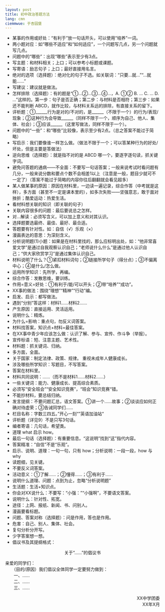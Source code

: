 ```yaml
---
layout: post
title: 初中政治答题方法
lang: cmn
ciemmwue: 于杏园堡
---
```


+ 某事的作用或好处：“有利于”放一句话开头，可以使用“培养”一词。
+ 两小题对应：如“哪些不适应”和“如何适应”，一个问题写几点，另一个问题就写几点。
+ 问题中的“哪些”：出现“哪些”表示至少有3点。<!--more-->
+ 写主题：和材料相关；上口；可以参考小标题或课题。
+ 写寄语：励志句子；上口；最好直接用名言。
+ 绝对的选项（选择题）：绝对化的句子不选。如关联词：“只要…就…”“…就能……”
+ 写建议：建议就是做法。
+ 怎样排除（选择题）：有的题是“①…②…③…④…，A. ①② B. … C. … D. …”这样的。第一步：句子是否正确；第二步：与材料是否相符；第三步：如果还不能判断 ABCD，就作比较，与材料关系远的排除，有直接关系的留下。
+ 评析题：①______行为是对的/不对的，是______（不限于一个）的行为/表现/现象；②这种行为会导致______（同样不限于一个，顺序为自己、他人、集体、社会）；③应该______（这里写做法，同样不限于一个）。
+ 问题中的“一些”：和“哪些”比较像，表示至少有2点。（总之答案不能过于简略）
+ 写启示：我们要像谁一样怎么做。（做法不限于一个；可以答某种行为的好处/坏处，但是主要是答做法）
+ 逆向思维（选择题）：就是指不对的是 ABCD 哪一个，要逐字逐句读，抓关键字词。
+ 避免问答题的通病——不全面：不要写一句话答案；一般来说考试时看问题有几分，一般来说分数和要点个数不会相差1以上（注意是一般，题目少就可不一定了）（答案不能过于简略的内容你往后翻翻就会看见超多）
+  某人做某事的原因：原因在材料里，一边读一遍记录，综合作答（中考就是这样），多方面（甚至不一定是课本里的），如多次失败——坚强意志，敢于面对挫折；酷爱运动：热爱生活。
+ 看材料想关联的知识（即关联的句子）
+ 关联内容很多的问题：最后要说总之怎样。
+ 对…解读：必须写含义，可以加上意义和对其认识。
+ 选择题要选最终、最佳、最好、最合适。
+ 答题要有针对性。如：自信（√）乐观（×）
+ 漫画表达的意思：为深刻含义。
+ 分析说明题(1)小题：如果是在材料里找的，那么应标明出处，如：“他非常喜爱文学”是通过自我观察认识自己；“老师说什么什么”是通过他人认识自己；“供大家欣赏学习”是通过集体认识自己。
+ 材料说明了什么？①紧扣材料词句；②链接所学句子（得分点）；③不偏离中心；④是什么/怎么做。
+ 运用所学知识：先所学，再编。
+ 综合作答：发散思维，要训练。
+ 作用=意义=好处：①有利于/能/可以开头；②带“培养”“成功”。
+  XX事的做法：围绕“理想”“精神”“行动”编。
+ 启发、启示：都写做法。
+ 遇到“分别”答这样：材料1……材料2……
+ 产生原因：直接运用、灵活运用。
+ 说明什么：精炼。
+ 为什么=影响：重点句，勿反义词答案。
+ 材料找答案，知识点+材料=最佳答案。
+ 在XX事中青少年应该怎么做：认识了解、参与、宣传、作斗争（举报）。
+ 宣传标语：短、注意主题、艺术性。
+ 材料题：抓关键词、归纳。
+ 多方面，全面。
+ 关于国家：制定法律、政策、规律。 重视未成年人健康成长。
+ 涉及哪些所学知识：写题目，不写答案。
+ 答案在材料里。
+ 材料共同说明：……（而不是材料1……材料2……）
+ 一些关键词：能力、健康成长、提高综合素质。
+ 必须写“安全班会”“安全知识竞赛”，“班会”知识竞赛“错。
+ 不能抄材料，要总结归纳。
+ 发言提纲：不要问题汇总，语文答案。①讲一个……故事；②谈谈应如何正确对待虚荣；③告诫同学们……
+ 栏目名称：字数三四五。”开心一刻“”英语加油站“
+ 评析题（详见9）不是只写3句话。
+ 编者寄语：几句话，希望类。
+ 道理 what 启示 how。
+ 最后一句话（选择题）：有重要信息。“这说明”找到“这”指代内容。
+ 答案精准：“自信”不是“乐观”。
+ 启示、说明、道理：一句一句，只有 how；分析说明：一段一段，how 与 why
+ 读题细，见关键。
+ 不要反义词答案。
+ 活动意义：①了解……；②懂得……；③有利于……
+ 说明什么道理、问题：点到为止，忽略“分析说明题”
+ 生活题：生活+知识点。
+ 你会对XX说什么：不要写：“小强：”“小强啊”，不要语文答案。
+ 说明什么：针对性、拓宽。
+ 途径：上网、报纸、新闻、书、问别人。
+ 漫画要看标题。
+ 问题、答案对称（选择题）：问是作用，答也是作用。
+ 危害：自己、别人、集体、社会。
+ 复句分析分开写。
+ 少字答案想一想。
+ 倡议书及其提纲格式：

<p style="text-align:center">关于“……”的倡议书</p>

亲爱的同学们：  
　　（目的/原因）我们倡议全体同学一定要努力做到：  
　　一、……  
　　二、……  
　　三、……  
<p style="text-align:right">XX中学团委<br>XX年X月</p>
